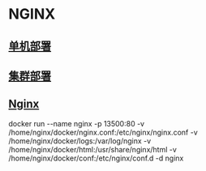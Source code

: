 # NGINX
## [单机部署](chapter1.md)
## [集群部署](chapter2.md)

## [Nginx](https://www.jianshu.com/p/e90050dc89b6)

docker run --name nginx -p 13500:80 -v /home/nginx/docker/nginx.conf:/etc/nginx/nginx.conf -v /home/nginx/docker/logs:/var/log/nginx -v /home/nginx/docker/html:/usr/share/nginx/html -v /home/nginx/docker/conf:/etc/nginx/conf.d -d nginx 
